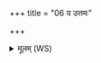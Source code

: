 +++
title = "06 य उत्तमः"

+++
<details><summary>मूलम् (WS)</summary>

य उत्तमः कर्मकृत्याय जज्ञे यस्य वीर्यं प्रथमस्यानुबद्धम् ।  
येनोद्यतो वज्रोभ्यायताहिं स नो मुञ्चत्वंहसः ॥ ६ ॥
</details>